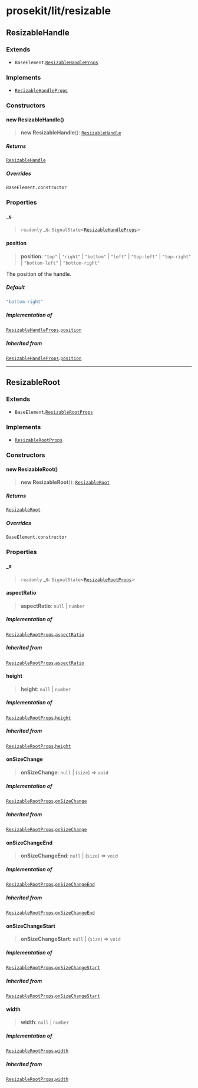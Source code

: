 # prosekit/lit/resizable

<a id="ResizableHandle" name="ResizableHandle"></a>

## ResizableHandle

### Extends

- `BaseElement`.[`ResizableHandleProps`](../web/resizable.md#ResizableHandleProps)

### Implements

- [`ResizableHandleProps`](../web/resizable.md#ResizableHandleProps)

### Constructors

<a id="Constructors" name="Constructors"></a>

#### new ResizableHandle()

> **new ResizableHandle**(): [`ResizableHandle`](resizable.md#ResizableHandle)

##### Returns

[`ResizableHandle`](resizable.md#ResizableHandle)

##### Overrides

`BaseElement.constructor`

### Properties

<a id="_s" name="_s"></a>

#### \_s

> `readonly` **\_s**: `SignalState`\<[`ResizableHandleProps`](../web/resizable.md#ResizableHandleProps)\>

<a id="position" name="position"></a>

#### position

> **position**: `"top"` \| `"right"` \| `"bottom"` \| `"left"` \| `"top-left"` \| `"top-right"` \| `"bottom-left"` \| `"bottom-right"`

The position of the handle.

##### Default

```ts
"bottom-right"
```

##### Implementation of

[`ResizableHandleProps`](../web/resizable.md#ResizableHandleProps).[`position`](../web/resizable.md#position)

##### Inherited from

[`ResizableHandleProps`](../web/resizable.md#ResizableHandleProps).[`position`](../web/resizable.md#position)

***

<a id="ResizableRoot" name="ResizableRoot"></a>

## ResizableRoot

### Extends

- `BaseElement`.[`ResizableRootProps`](../web/resizable.md#ResizableRootProps)

### Implements

- [`ResizableRootProps`](../web/resizable.md#ResizableRootProps)

### Constructors

<a id="Constructors-1" name="Constructors-1"></a>

#### new ResizableRoot()

> **new ResizableRoot**(): [`ResizableRoot`](resizable.md#ResizableRoot)

##### Returns

[`ResizableRoot`](resizable.md#ResizableRoot)

##### Overrides

`BaseElement.constructor`

### Properties

<a id="_s-1" name="_s-1"></a>

#### \_s

> `readonly` **\_s**: `SignalState`\<[`ResizableRootProps`](../web/resizable.md#ResizableRootProps)\>

<a id="aspectRatio" name="aspectRatio"></a>

#### aspectRatio

> **aspectRatio**: `null` \| `number`

##### Implementation of

[`ResizableRootProps`](../web/resizable.md#ResizableRootProps).[`aspectRatio`](../web/resizable.md#aspectRatio)

##### Inherited from

[`ResizableRootProps`](../web/resizable.md#ResizableRootProps).[`aspectRatio`](../web/resizable.md#aspectRatio)

<a id="height" name="height"></a>

#### height

> **height**: `null` \| `number`

##### Implementation of

[`ResizableRootProps`](../web/resizable.md#ResizableRootProps).[`height`](../web/resizable.md#height)

##### Inherited from

[`ResizableRootProps`](../web/resizable.md#ResizableRootProps).[`height`](../web/resizable.md#height)

<a id="onSizeChange" name="onSizeChange"></a>

#### onSizeChange

> **onSizeChange**: `null` \| (`size`) => `void`

##### Implementation of

[`ResizableRootProps`](../web/resizable.md#ResizableRootProps).[`onSizeChange`](../web/resizable.md#onSizeChange)

##### Inherited from

[`ResizableRootProps`](../web/resizable.md#ResizableRootProps).[`onSizeChange`](../web/resizable.md#onSizeChange)

<a id="onSizeChangeEnd" name="onSizeChangeEnd"></a>

#### onSizeChangeEnd

> **onSizeChangeEnd**: `null` \| (`size`) => `void`

##### Implementation of

[`ResizableRootProps`](../web/resizable.md#ResizableRootProps).[`onSizeChangeEnd`](../web/resizable.md#onSizeChangeEnd)

##### Inherited from

[`ResizableRootProps`](../web/resizable.md#ResizableRootProps).[`onSizeChangeEnd`](../web/resizable.md#onSizeChangeEnd)

<a id="onSizeChangeStart" name="onSizeChangeStart"></a>

#### onSizeChangeStart

> **onSizeChangeStart**: `null` \| (`size`) => `void`

##### Implementation of

[`ResizableRootProps`](../web/resizable.md#ResizableRootProps).[`onSizeChangeStart`](../web/resizable.md#onSizeChangeStart)

##### Inherited from

[`ResizableRootProps`](../web/resizable.md#ResizableRootProps).[`onSizeChangeStart`](../web/resizable.md#onSizeChangeStart)

<a id="width" name="width"></a>

#### width

> **width**: `null` \| `number`

##### Implementation of

[`ResizableRootProps`](../web/resizable.md#ResizableRootProps).[`width`](../web/resizable.md#width)

##### Inherited from

[`ResizableRootProps`](../web/resizable.md#ResizableRootProps).[`width`](../web/resizable.md#width)
